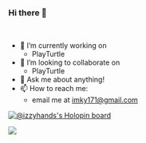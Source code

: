 ### Hi there 👋

<!-- [![trophy](https://github-profile-trophy.vercel.app/?username=mordy-python&theme=dracula)](https://github.com/ryo-ma/github-profile-trophy) -->
<br>

- 🔭 I’m currently working on 
    - PlayTurtle
- 👯 I’m looking to collaborate on
  - PlayTurtle
- 💬 Ask me about anything!
- 📫 How to reach me: 
   - email me at [imky171@gmail.com](mailto:imky171@gmail.com)
<!-- - 😄 Pronouns: they/them -->
<!-- - ⚡ Fun fact: I'm learning Scottish! -->

[![@izzyhands's Holopin board](https://holopin.me/izzyhands)](https://holopin.io/@izzyhands)

<a href="https://github.com/anuraghazra/github-readme-stats">
  <img src="https://github-readme-stats.vercel.app/api?username=mordy-python&show_icons=true&theme=dracula" />
